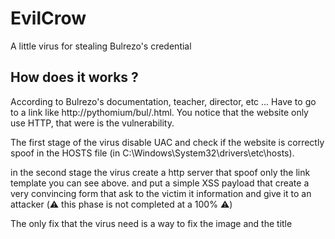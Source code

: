 # EvilCrow
A little virus for stealing Bulrezo's credential

## How does it works ?
According to Bulrezo's documentation, teacher, director, etc ... Have to go to a link like http://pythomium/bul/<schoolCode>.html. You notice that the website only use HTTP, that were is the vulnerability.

The first stage of the virus disable UAC and check if the website is correctly spoof in the HOSTS file (in C:\Windows\System32\drivers\etc\hosts). 

in the second stage the virus create a http server that spoof only the link template you can see above. and put a simple XSS payload that create a very convincing form that ask to the victim it information and give it to an attacker (:warning: this phase is not completed at a 100% :warning:)

The only fix that the virus need is a way to fix the image and the title
